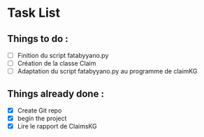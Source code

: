 # Task List

## Things to do :

- [ ] Finition du script fatabyyano.py
- [ ] Création de la classe Claim
- [ ] Adaptation du script fatabyyano.py au programme de claimKG
  
## Things already done :

- [x] Create Git repo
- [x] begin the project
- [x] Lire le rapport de ClaimsKG